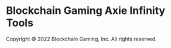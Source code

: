 # Blockchain Gaming Axie Infinity Tools

Copyright © 2022 Blockchain Gaming, Inc. All rights reserved.
